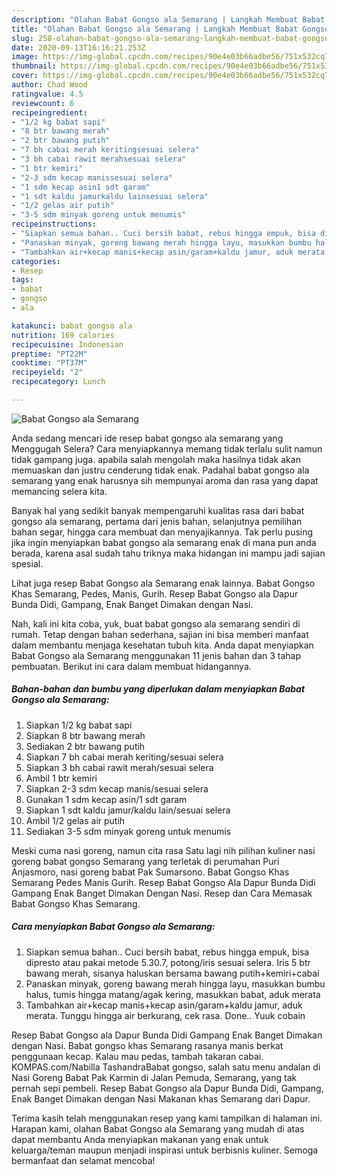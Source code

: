 ```yaml
---
description: "Olahan Babat Gongso ala Semarang | Langkah Membuat Babat Gongso ala Semarang Yang Paling Enak"
title: "Olahan Babat Gongso ala Semarang | Langkah Membuat Babat Gongso ala Semarang Yang Paling Enak"
slug: 258-olahan-babat-gongso-ala-semarang-langkah-membuat-babat-gongso-ala-semarang-yang-paling-enak
date: 2020-09-13T16:16:21.253Z
image: https://img-global.cpcdn.com/recipes/90e4e03b66adbe56/751x532cq70/babat-gongso-ala-semarang-foto-resep-utama.jpg
thumbnail: https://img-global.cpcdn.com/recipes/90e4e03b66adbe56/751x532cq70/babat-gongso-ala-semarang-foto-resep-utama.jpg
cover: https://img-global.cpcdn.com/recipes/90e4e03b66adbe56/751x532cq70/babat-gongso-ala-semarang-foto-resep-utama.jpg
author: Chad Wood
ratingvalue: 4.5
reviewcount: 6
recipeingredient:
- "1/2 kg babat sapi"
- "8 btr bawang merah"
- "2 btr bawang putih"
- "7 bh cabai merah keritingsesuai selera"
- "3 bh cabai rawit merahsesuai selera"
- "1 btr kemiri"
- "2-3 sdm kecap manissesuai selera"
- "1 sdm kecap asin1 sdt garam"
- "1 sdt kaldu jamurkaldu lainsesuai selera"
- "1/2 gelas air putih"
- "3-5 sdm minyak goreng untuk menumis"
recipeinstructions:
- "Siapkan semua bahan.. Cuci bersih babat, rebus hingga empuk, bisa dipresto atau pakai metode 5.30.7, potong/iris sesuai selera. Iris 5 btr bawang merah, sisanya haluskan bersama bawang putih+kemiri+cabai"
- "Panaskan minyak, goreng bawang merah hingga layu, masukkan bumbu halus, tumis hingga matang/agak kering, masukkan babat, aduk merata"
- "Tambahkan air+kecap manis+kecap asin/garam+kaldu jamur, aduk merata. Tunggu hingga air berkurang, cek rasa. Done.. Yuuk cobain"
categories:
- Resep
tags:
- babat
- gongso
- ala

katakunci: babat gongso ala 
nutrition: 169 calories
recipecuisine: Indonesian
preptime: "PT22M"
cooktime: "PT37M"
recipeyield: "2"
recipecategory: Lunch

---
```



![Babat Gongso ala Semarang](https://img-global.cpcdn.com/recipes/90e4e03b66adbe56/751x532cq70/babat-gongso-ala-semarang-foto-resep-utama.jpg)

Anda sedang mencari ide resep babat gongso ala semarang yang Menggugah Selera? Cara menyiapkannya memang tidak terlalu sulit namun tidak gampang juga. apabila salah mengolah maka hasilnya tidak akan memuaskan dan justru cenderung tidak enak. Padahal babat gongso ala semarang yang enak harusnya sih mempunyai aroma dan rasa yang dapat memancing selera kita.

Banyak hal yang sedikit banyak mempengaruhi kualitas rasa dari babat gongso ala semarang, pertama dari jenis bahan, selanjutnya pemilihan bahan segar, hingga cara membuat dan menyajikannya. Tak perlu pusing jika ingin menyiapkan babat gongso ala semarang enak di mana pun anda berada, karena asal sudah tahu triknya maka hidangan ini mampu jadi sajian spesial.

Lihat juga resep Babat Gongso ala Semarang enak lainnya. Babat Gongso Khas Semarang, Pedes, Manis, Gurih. Resep Babat Gongso ala Dapur Bunda Didi, Gampang, Enak Banget Dimakan dengan Nasi.


Nah, kali ini kita coba, yuk, buat babat gongso ala semarang sendiri di rumah. Tetap dengan bahan sederhana, sajian ini bisa memberi manfaat dalam membantu menjaga kesehatan tubuh kita. Anda dapat menyiapkan Babat Gongso ala Semarang menggunakan 11 jenis bahan dan 3 tahap pembuatan. Berikut ini cara dalam membuat hidangannya.

<!--inarticleads1-->

##### Bahan-bahan dan bumbu yang diperlukan dalam menyiapkan Babat Gongso ala Semarang:

1. Siapkan 1/2 kg babat sapi
1. Siapkan 8 btr bawang merah
1. Sediakan 2 btr bawang putih
1. Siapkan 7 bh cabai merah keriting/sesuai selera
1. Siapkan 3 bh cabai rawit merah/sesuai selera
1. Ambil 1 btr kemiri
1. Siapkan 2-3 sdm kecap manis/sesuai selera
1. Gunakan 1 sdm kecap asin/1 sdt garam
1. Siapkan 1 sdt kaldu jamur/kaldu lain/sesuai selera
1. Ambil 1/2 gelas air putih
1. Sediakan 3-5 sdm minyak goreng untuk menumis


Meski cuma nasi goreng, namun cita rasa Satu lagi nih pilihan kuliner nasi goreng babat gongso Semarang yang terletak di perumahan Puri Anjasmoro, nasi goreng babat Pak Sumarsono. Babat Gongso Khas Semarang Pedes Manis Gurih. Resep Babat Gongso Ala Dapur Bunda Didi Gampang Enak Banget Dimakan Dengan Nasi. Resep dan Cara Memasak Babat Gongso Khas Semarang. 

<!--inarticleads2-->

##### Cara menyiapkan Babat Gongso ala Semarang:

1. Siapkan semua bahan.. Cuci bersih babat, rebus hingga empuk, bisa dipresto atau pakai metode 5.30.7, potong/iris sesuai selera. Iris 5 btr bawang merah, sisanya haluskan bersama bawang putih+kemiri+cabai
1. Panaskan minyak, goreng bawang merah hingga layu, masukkan bumbu halus, tumis hingga matang/agak kering, masukkan babat, aduk merata
1. Tambahkan air+kecap manis+kecap asin/garam+kaldu jamur, aduk merata. Tunggu hingga air berkurang, cek rasa. Done.. Yuuk cobain


Resep Babat Gongso ala Dapur Bunda Didi Gampang Enak Banget Dimakan dengan Nasi. Babat gongso khas Semarang rasanya manis berkat penggunaan kecap. Kalau mau pedas, tambah takaran cabai. KOMPAS.com/Nabilla TashandraBabat gongso, salah satu menu andalan di Nasi Goreng Babat Pak Karmin di Jalan Pemuda, Semarang, yang tak pernah sepi pembeli. Resep Babat Gongso ala Dapur Bunda Didi, Gampang, Enak Banget Dimakan dengan Nasi Makanan khas Semarang dari Dapur. 

Terima kasih telah menggunakan resep yang kami tampilkan di halaman ini. Harapan kami, olahan Babat Gongso ala Semarang yang mudah di atas dapat membantu Anda menyiapkan makanan yang enak untuk keluarga/teman maupun menjadi inspirasi untuk berbisnis kuliner. Semoga bermanfaat dan selamat mencoba!
